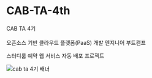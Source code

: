 # CAB-TA-4th
CAB TA 4기 <br/>
<br/>
오픈소스 기반 클라우드 플랫폼(PaaS) 개발 엔지니어 부트캠프

스터디룸 예약 웹 서비스 자동 배포 프로젝트

![cab ta 4기 배너](https://github.com/user-attachments/assets/478217c6-45e2-493e-833f-ac7c7cf49ff3)

